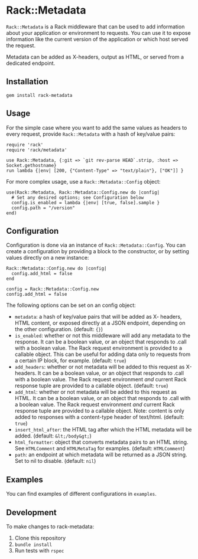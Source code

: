 # Rack::Metadata

`Rack::Metadata` is a Rack middleware that can be used to add information about your application or environment to requests. You can use it to expose information like the current version of the application or which host served the request.

Metadata can be added as X-headers, output as HTML, or served from a dedicated endpoint.

## Installation

```
gem install rack-metadata
```

## Usage

For the simple case where you want to add the same values as headers to every request, provide `Rack::Metadata` with a hash of key/value pairs:

```
require 'rack'
require 'rack/metadata'

use Rack::Metadata, {:git => `git rev-parse HEAD`.strip, :host => Socket.gethostname}
run lambda {|env| [200, {"Content-Type" => "text/plain"}, ["OK"]] }
```

For more complex usage, use a `Rack::Metadata::Config` object:

```
use(Rack::Metadata, Rack::Metadata::Config.new do |config|
  # Set any desired options; see Configuration below
  config.is_enabled = lambda {|env| [true, false].sample }
  config.path = "/version"
end)
```

## Configuration

Configuration is done via an instance of `Rack::Metadata::Config`. You can create a configuration by providing a block to the constructor, or by setting values directly on a new instance:

```
Rack::Metadata::Config.new do |config|
  config.add_html = false
end

config = Rack::Metadata::Config.new
config.add_html = false
```

The following options can be set on an config object:

- `metadata`: a hash of key/value pairs that will be added as X- headers,
HTML content, or exposed directly at a JSON endpoint, depending on the
other configuration. (default: `{}`)
- `is_enabled`: whether or not this middleware will add any metadata to the response. It can be a boolean value, or an object that responds to .call with a boolean value. The Rack request environment is provided to a callable object. This can be useful for adding data only to requests from a certain IP block, for example. (default: `true`)
- `add_headers`: whether or not metadata will be added to this request as X-headers. It can be a boolean value, or an object that responds to .call with a boolean value. The Rack request environment _and_ current Rack response tuple are provided to a callable object. (default: `true`)
- `add_html`: whether or not metadata will be added to this request as HTML. It can be a boolean value, or an object that responds to .call with a boolean value. The Rack request environment *and* current Rack response tuple are provided to a callable object. Note: content is only added to responses with a content-type header of text/html. (default: `true`)
- `insert_html_after`: the HTML tag after which the HTML metadata will be added. (default: `&lt;/body&gt;`)
- `html_formatter`: object that converts metadata pairs to an HTML string. See `HTMLComment` and `HTMLMetaTag` for examples. (default: `HTMLComment`)
- `path`: an endpoint at which metadata will be returned as a JSON string. Set to nil to disable. (default: `nil`)

## Examples

You can find examples of different configurations in `examples`.

## Development

To make changes to rack-metadata:

1. Clone this repository
2. `bundle install`
3. Run tests with `rspec`
